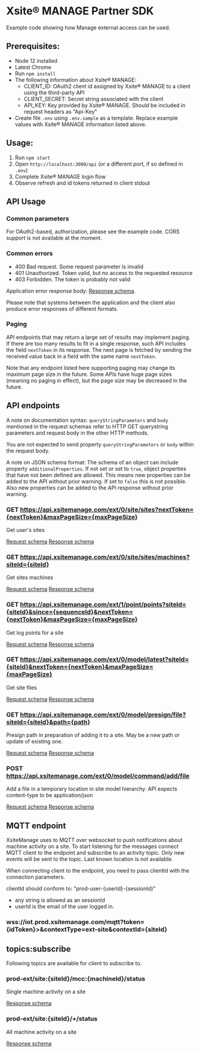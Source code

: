 # Xsite® MANAGE Partner SDK

Example code showing how Manage external access can be used.

## Prerequisites:

- Node 12 installed
- Latest Chrome
- Run `npm install`
- The following information about Xsite® MANAGE:
  - CLIENT_ID: OAuth2 client id assigned by Xsite® MANAGE to a client using the third-party API
  - CLIENT_SECRET: Secret string associated with the client
  - API_KEY: Key provided by Xsite® MANAGE. Should be included in request headers as "Api-Key"
- Create file `.env` using `.env.sample` as a template. Replace example values
  with Xsite® MANAGE information listed above.

## Usage:

1. Run `npm start`
2. Open `http://localhost:3000/api` (or a different port, if so defined in `.env`)
3. Complete Xsite® MANAGE login flow
4. Observe refresh and id tokens returned in client stdout

## API Usage

### Common parameters

For OAuth2-based, authorization, please see the example code. CORS support is not available at the moment.

### Common errors

- 400 Bad request. Some request parameter is invalid
- 401 Unauthorized. Token valid, but no access to the requested resource
- 403 Forbidden. The token is probably not valid

Application error response body: [Response schema](schema/common-error-body.json).

Please note that systems between the application and the client also produce error responses of different formats.

### Paging

API endpoints that may return a large set of results may implement paging. If there are too many results to fit in a single response, such API includes the field `nextToken` in its response. The next page is fetched by sending the received value back in a field with the same name `nextToken`.

Note that any endpoint listed here supporting paging may change its maximum page size in the future. Some APIs have huge page sizes (meaning no paging in effect), but the page size may be decreased in the future.

## API endpoints

A note on documentation syntax: `queryStringParameters` and `body` mentioned in the request schemas refer to HTTP GET querystring parameters and request body in the other HTTP methods.

You are not expected to send property `queryStringParameters` or `body` within the request body.

A note on JSON schema format: The schema of an object can include property `additionalProperties`. If not set or set to `true`, object properties that have not been defined are allowed. This means new properties can be added to the API without prior warning. If set to `false` this is not possible. Also new properties can be added to the API response without prior warning.

### GET https://api.xsitemanage.com/ext/0/site/sites?nextToken={nextToken}&maxPageSize={maxPageSize}

Get user's sites

[Request schema](api/0/site/sites/get/request.json)
[Response schema](api/0/site/sites/get/response.json)

### GET https://api.xsitemanage.com/ext/0/site/sites/machines?siteId={siteId}

Get sites machines

[Request schema](api/0/site/sites/machines/get/request.json)
[Response schema](api/0/site/sites/machines/get/response.json)

### GET https://api.xsitemanage.com/ext/1/point/points?siteId={siteId}&since={sequenceId}&nextToken={nextToken}&maxPageSize={maxPageSize}

Get log points for a site

[Request schema](api/1/point/points/get/request.json)
[Response schema](api/1/point/points/get/response.json)

### GET https://api.xsitemanage.com/ext/0/model/latest?siteId={siteId}&nextToken={nextToken}&maxPageSize={maxPageSize}

Get site files

[Request schema](api/0/model/latest/get/request.json)
[Response schema](api/0/model/latest/get/response.json)

### GET https://api.xsitemanage.com/ext/0/model/presign/file?siteId={siteId}&path={path}

Presign path in preparation of adding it to a site. May be a new path or update of existing one.

[Request schema](api/0/model/presign/get/request.json)
[Response schema](api/0/model/presign/get/response.json)

### POST https://api.xsitemanage.com/ext/0/model/command/add/file

Add a file in a temporary location in site model hierarchy. API expects content-type to be application/json

[Request schema](api/0/model/command/add/file/post/request.json)
[Response schema](api/0/model/command/add/file/post/response.json)

## MQTT endpoint

XsiteManage uses to MQTT over websocket to push notifications about machine activity on a site. To start listening for the messages connect MQTT client to the endpoint and subscribe to an activity topic. Only new events will be sent to the topic. Last known location is not available.

When connecting client to the endpoint, you need to pass clientId with the connection parameters.

clientId should conform to: "prod-user-{userId}-{sessionId}"
 - any string is allowed as an sessionId
 - userId is the email of the user logged in.

### wss://iot.prod.xsitemanage.com/mqtt?token={idToken}>&contextType=ext-site&contextId={siteId}

## topics:subscribe

Following topics are available for client to subscribe to.

### prod-ext/site:{siteId}/mcc:{machineId}/status

Single machine activity on a site

[Response schema](schema/mqtt-subscribe.json)

### prod-ext/site:{siteId}/+/status

All machine activity on a site

[Response schema](schema/mqtt-subscribe.json)
